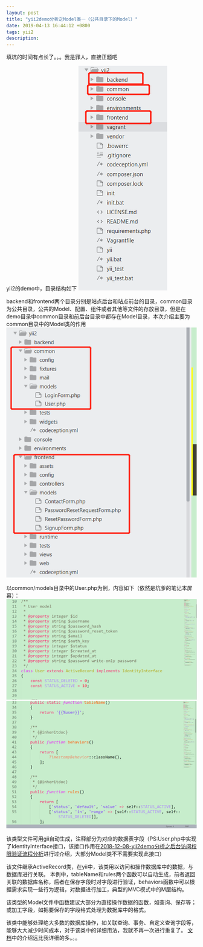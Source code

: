 ```yaml
---
layout: post
title: "yii2demo分析之Model类一（公共目录下的Model）"
date: 2019-04-13 16:44:12 +0800
tags: yii2
description: 
---
```


填坑的时间有点长了。。。我是罪人，直接正题吧

yii2的demo中，目录结构如下
![](/images/2019-04-13-1.jpg)

backend和frontend两个目录分别是站点后台和站点前台的目录，common目录为公共目录，公共的Model、配置、组件或者其他等文件的存放目录，但是在demo目录中common目录和前后台目录中都存在Model目录，本次介绍主要为common目录中的Model类的作用
![](/images/2019-04-13-2.jpg)

以common/models目录中的User.php为例，内容如下（依然是坑爹的笔记本屏幕）：
![](/images/2019-04-13-3.jpg)
![](/images/2019-04-13-4.jpg)

该类型文件可用gii自动生成，注释部分为对应的数据表字段（PS:User.php中实现了IdentityInterface接口，该接口作用在[2018-12-08-yii2demo分析之后台访问权限验证流程分析](https://guosongyu.github.io/2018/12/yii2demo%E5%88%86%E6%9E%90%E4%B9%8B%E5%90%8E%E5%8F%B0%E8%AE%BF%E9%97%AE%E6%9D%83%E9%99%90%E9%AA%8C%E8%AF%81%E6%B5%81%E7%A8%8B%E5%88%86%E6%9E%90)进行过介绍，大部分Model类不不需要实现此接口）

该文件继承ActiveRecord类，在yii中，该类用以访问和操作数据库中的数据，与数据库进行关联。
本例中，tableName和rules两个函数可以自动生成，前者返回关联的数据库名称，后者在保存字段时对字段进行验证，behaviors函数中可以根据需求实现一些行为逻辑，对数据进行加工，典型的MVC模式中的M层结构。

该类型的Model文件中函数建议大部分为直接操作数据的函数，如查询、保存等；或加工字段，如把要保存的字段格式处理为数据库中的格式。

该类中能够处理绝大多数的数据库操作，如关联查询、事务、自定义查询字段等，能够大大减少时间成本，对于该类中的详细用法，我就不再一次进行重复了。 [文档](https://www.yiichina.com/doc/guide/2.0/db-active-record)中的介绍远比我详细的多。。。
